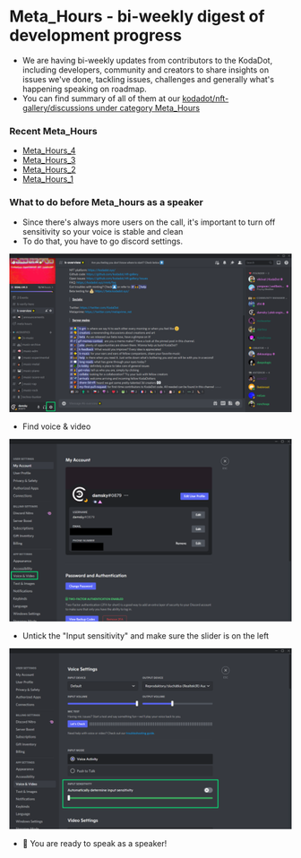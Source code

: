 # Meta_Hours - bi-weekly digest of development progress 
- We are having bi-weekly updates from contributors to the KodaDot, including developers, community and creators to share insights on issues we've done, tackling issues, challenges and generally what's happening speaking on roadmap. 
- You can find summary of all of them at our [kodadot/nft-gallery/discussions under category Meta_Hours](https://github.com/kodadot/nft-gallery/discussions/categories/meta-hours)

### Recent Meta_Hours
- [Meta_Hours_4](https://github.com/kodadot/nft-gallery/discussions/2007)
- [Meta_Hours_3](https://github.com/kodadot/nft-gallery/discussions/1710)
- [Meta_Hours_2](https://github.com/kodadot/nft-gallery/discussions/1699)
- [Meta_Hours_1](https://github.com/kodadot/nft-gallery/discussions/1424)

### What to do before Meta_hours as a speaker
- Since there's always more users on the call, it's important to turn off sensitivity so your voice is stable and clean
- To do that, you have to go discord settings.

![step1](./assets/speaker/speaker0.png)

- Find voice & video

![step2](./assets/speaker/speaker1.png)

- Untick the "Input sensitivity" and make sure the slider is on the left

![step3](./assets/speaker/speaker2.png)

- :tada: You are ready to speak as a speaker!